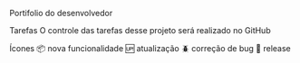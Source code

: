 Portifolio do desenvolvedor

Tarefas
O controle das tarefas desse projeto será realizado no GitHub

Ícones
📦 nova funcionalidade
🆙 atualização
🪲 correção de bug
🏁 release